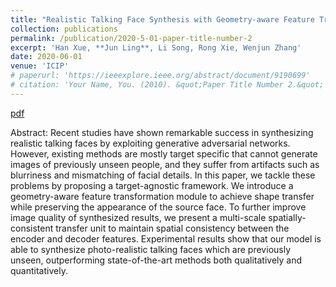```yaml
---
title: "Realistic Talking Face Synthesis with Geometry-aware Feature Transformation"
collection: publications
permalink: /publication/2020-5-01-paper-title-number-2
excerpt: 'Han Xue, **Jun Ling**, Li Song, Rong Xie, Wenjun Zhang'
date: 2020-06-01
venue: 'ICIP'
# paperurl: 'https://ieeexplore.ieee.org/abstract/document/9190699'
# citation: 'Your Name, You. (2010). &quot;Paper Title Number 2.&quot; <i>Journal 1</i>. 1(2).'
---
```


[pdf](https://ieeexplore.ieee.org/abstract/document/9190699)

Abstract: Recent studies have shown remarkable success in synthesizing realistic talking faces by exploiting generative adversarial networks. However, existing methods are mostly target specific that cannot generate images of previously unseen people, and they suffer from artifacts such as blurriness and mismatching of facial details. In this paper, we tackle these problems by proposing a target-agnostic framework. We introduce a geometry-aware feature transformation module to achieve shape transfer while preserving the appearance of the source face. To further improve image quality of synthesized results, we present a multi-scale spatially-consistent transfer unit to maintain spatial consistency between the encoder and decoder features. Experimental results show that our model is able to synthesize photo-realistic talking faces which are previously unseen, outperforming state-of-the-art methods both qualitatively and quantitatively.